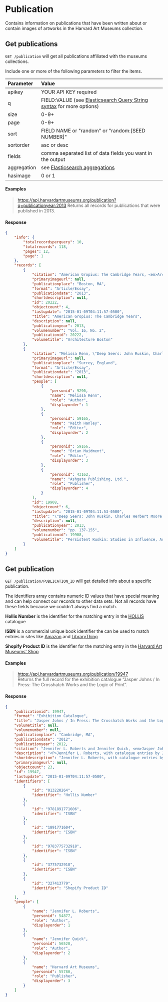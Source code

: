 # Publication

Contains information on publications that have been written about or contain images of artworks in the Harvard Art Museums collection.

## Get publications

`GET /publication` will get all publications affiliated with the museums collections.

Include one or more of the following parameters to filter the items.

| Parameter | Value |
| :--------- | :----- |
| apikey | YOUR API KEY required |
| q | FIELD:VALUE (see [Elasticsearch Query String syntax](https://www.elastic.co/guide/en/elasticsearch/reference/5.6/query-dsl-query-string-query.html) for more options) |
| size | 0-9+ |
| page | 0-9+ |
| sort | FIELD NAME or "random" or "random:[SEED NUMBER]" |
| sortorder | asc or desc |
| fields | comma separated list of data fields you want in the output |
| aggregation |  see [Elasticsearch aggregations](http://www.elastic.co/guide/en/elasticsearch/reference/5.6/search-aggregations.html#_structuring_aggregations) |
| hasimage | 0 or 1 |

#### Examples

> https://api.harvardartmuseums.org/publication?q=publicationyear:2013
> Returns all records for publications that were published in 2013. 

#### Response

```json
{
    "info": {
        "totalrecordsperquery": 10,
        "totalrecords": 118,
        "pages": 12,
        "page": 1
    },
    "records": [
        {
            "citation": "American Gropius: The Cambridge Years, <em>Architecture Boston</em> (Boston, MA, 2013), Vol. 16, No. 2",
            "primaryimageurl": null,
            "publicationplace": "Boston, MA",
            "format": "Article/Essay",
            "publicationdate": "2013",
            "shortdescription": null,
            "id": 20222,
            "objectcount": 4,
            "lastupdate": "2015-01-09T04:11:57-0500",
            "title": "American Gropius: The Cambridge Years",
            "description": null,
            "publicationyear": 2013,
            "volumenumber": "Vol. 16, No. 2",
            "publicationid": 20222,
            "volumetitle": "Architecture Boston"
        },
        {
            "citation": "Melissa Renn, \"Deep Seers: John Ruskin, Charles Herbert Moore and the Teaching of Art at Harvard\", <em>Persistent Ruskin: Studies in Influence, Assimilation and Effect</em>, ed. Keith Hanley and Brian Maidment, Ashgate Publishing, Ltd. (Surrey, England, 2013), pp. 137-155",
            "primaryimageurl": null,
            "publicationplace": "Surrey, England",
            "format": "Article/Essay",
            "publicationdate": "2013",
            "shortdescription": null,
            "people": [
                {
                    "personid": 9290,
                    "name": "Melissa Renn",
                    "role": "Author",
                    "displayorder": 1
                },
                {
                    "personid": 59165,
                    "name": "Keith Hanley",
                    "role": "Editor",
                    "displayorder": 2
                },
                {
                    "personid": 59166,
                    "name": "Brian Maidment",
                    "role": "Editor",
                    "displayorder": 3
                },
                {
                    "personid": 43162,
                    "name": "Ashgate Publishing, Ltd.",
                    "role": "Publisher",
                    "displayorder": 4
                }
            ],
            "id": 19908,
            "objectcount": 6,
            "lastupdate": "2015-01-09T04:11:53-0500",
            "title": "\"Deep Seers: John Ruskin, Charles Herbert Moore and the Teaching of Art at Harvard\"",
            "description": null,
            "publicationyear": 2013,
            "volumenumber": "pp. 137-155",
            "publicationid": 19908,
            "volumetitle": "Persistent Ruskin: Studies in Influence, Assimilation and Effect"
        }
    ]
}
```

## Get publication

`GET /publication/PUBLICATION_ID` will get detailed info about a specific publication.

The identifiers array contains numeric ID values that have special meaning and can help connect our records to other data sets. Not all records have these fields because we couldn't always find a match. 

**Hollis Number** is the identifier for the matching entry in the [HOLLIS](http://hollis.harvard.edu/) catalogue

**ISBN** is a commercial unique book identifier the can be used to match entries in sites like [Amazon](http://amazon.com) and [LibraryThing](https://www.librarything.com)

**Shopify Product ID** is the identifier for the matching entry in the [Harvard Art Museums' Shop](http://shop.harvardartmuseums.org/)

#### Examples

> https://api.harvardartmuseums.org/publication/19947  
> Returns the full record for the exhibition catalogue “Jasper Johns / In Press: The Crosshatch Works and the Logic of Print”.

#### Response

```json
{
    "publicationid": 19947,
    "format": "Exhibition Catalogue",
    "title": "Jasper Johns / In Press: The Crosshatch Works and the Logic of Print",
    "volumetitle": null,
    "volumenumber": null,
    "publicationplace": "Cambridge, MA",
    "publicationdate": "2012",
    "publicationyear": 2012,
    "citation": "Jennifer L. Roberts and Jennifer Quick, <em>Jasper Johns / In Press: The Crosshatch Works and the Logic of Print</em>, exh. cat., Harvard Art Museums (Cambridge, MA, 2012)",
    "description": "<P>Jennifer L. Roberts, with catalogue entries by Jennifer Quick<BR>ISBN 978-1-891771-60-6<BR>Available May 2012<BR>96 pages; 10 x 13 in.<BR>35 color illustrations<BR>Hardcover, $45.00<BR>Published by the Harvard Art Museums and Hatje Cantz Verlag</P>\r\n<P><STRONG>Winner, American Institute of Graphic Arts (AIGA) Best of New England (BoNE) 2013 Award</STRONG></P>\r\n<P>Centering on Jasper Johns’s signature “crosshatch” works in the Harvard Art Museums collections, this catalogue explores the impact of print on the artist’s oeuvre. It examines “print” and “the press” with reference not only to Johns’s experiments in printmaking, but also to print as a medium of information transfer, tracing his frequent use of newsprint, with its temporal, political, and formal implications. Complementing the selection of Johns’s production with works by Albrecht Dürer, Sol LeWitt, Pablo Picasso, and others, the volume examines the history and character of print as it informs Johns’s work in all media.</P>\r\n<P>This catalogue and the exhibition it accompanies grew out of a collaboration between the Art Museums and Harvard University’s Department of History of Art and Architecture. Four undergraduates enrolled in a class with professor Roberts devoted to the study of Johns’s diptych painting The Dutch Wives (1975), on long-term loan to the Art Museums from the artist’s collection. The students helped select other objects for the related exhibition at the Arthur M. Sackler Museum, and wrote interpretive essays for a companion digital publication.</P>\r\n<P>Jennifer L. Roberts is Professor of History of Art and Architecture, Harvard University. Jennifer Quick is a PhD candidate, Department of History of Art and Architecture, Harvard University, and Agnes Mongan Curatorial Intern, Harvard Art Museums.</P>",
    "shortdescription": "Jennifer L. Roberts, with catalogue entries by Jennifer Quick<BR>ISBN 978-1-891771-60-6<BR>Hardcover, $45.00",
    "primaryimageurl": null,
    "objectcount": 23,
    "id": 19947,
    "lastupdate": "2015-01-09T04:11:57-0500",
    "identifiers": [
        {
            "id": "013220264",
            "identifier": "Hollis Number"
        },
        {
            "id": "9781891771606",
            "identifier": "ISBN"
        },
        {
            "id": "1891771604",
            "identifier": "ISBN"
        },
        {
            "id": "9783775732918",
            "identifier": "ISBN"
        },
        {
            "id": "3775732918",
            "identifier": "ISBN"
        },
        {
            "id": "327413779",
            "identifier": "Shopify Product ID"
        }
    ],
    "people": [
        {
            "name": "Jennifer L. Roberts",
            "personid": 54877,
            "role": "Author",
            "displayorder": 1
        },
        {
            "name": "Jennifer Quick",
            "personid": 56528,
            "role": "Author",
            "displayorder": 2
        },
        {
            "name": "Harvard Art Museums",
            "personid": 55780,
            "role": "Publisher",
            "displayorder": 3
        }
    ]
}
```